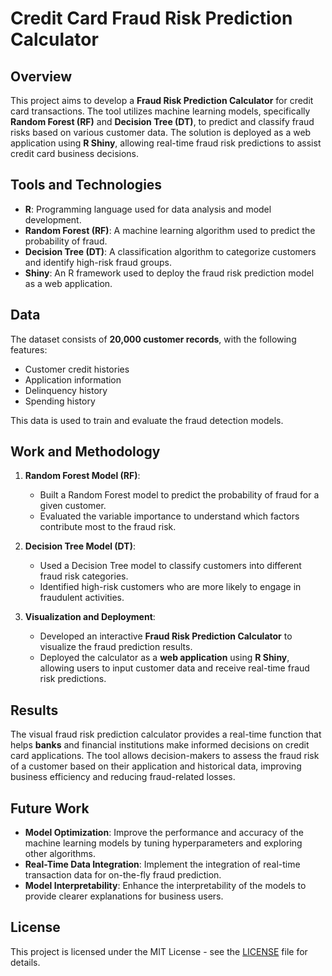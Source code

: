 # Credit Card Fraud Risk Prediction Calculator

## Overview

This project aims to develop a **Fraud Risk Prediction Calculator** for credit card transactions. The tool utilizes machine learning models, specifically **Random Forest (RF)** and **Decision Tree (DT)**, to predict and classify fraud risks based on various customer data. The solution is deployed as a web application using **R Shiny**, allowing real-time fraud risk predictions to assist credit card business decisions.

## Tools and Technologies

- **R**: Programming language used for data analysis and model development.
- **Random Forest (RF)**: A machine learning algorithm used to predict the probability of fraud.
- **Decision Tree (DT)**: A classification algorithm to categorize customers and identify high-risk fraud groups.
- **Shiny**: An R framework used to deploy the fraud risk prediction model as a web application.
  
## Data

The dataset consists of **20,000 customer records**, with the following features:

- Customer credit histories
- Application information
- Delinquency history
- Spending history

This data is used to train and evaluate the fraud detection models.

## Work and Methodology

1. **Random Forest Model (RF)**:
   - Built a Random Forest model to predict the probability of fraud for a given customer.
   - Evaluated the variable importance to understand which factors contribute most to the fraud risk.

2. **Decision Tree Model (DT)**:
   - Used a Decision Tree model to classify customers into different fraud risk categories.
   - Identified high-risk customers who are more likely to engage in fraudulent activities.

3. **Visualization and Deployment**:
   - Developed an interactive **Fraud Risk Prediction Calculator** to visualize the fraud prediction results.
   - Deployed the calculator as a **web application** using **R Shiny**, allowing users to input customer data and receive real-time fraud risk predictions.

## Results

The visual fraud risk prediction calculator provides a real-time function that helps **banks** and financial institutions make informed decisions on credit card applications. The tool allows decision-makers to assess the fraud risk of a customer based on their application and historical data, improving business efficiency and reducing fraud-related losses.

## Future Work

- **Model Optimization**: Improve the performance and accuracy of the machine learning models by tuning hyperparameters and exploring other algorithms.
- **Real-Time Data Integration**: Implement the integration of real-time transaction data for on-the-fly fraud prediction.
- **Model Interpretability**: Enhance the interpretability of the models to provide clearer explanations for business users.

## License

This project is licensed under the MIT License - see the [LICENSE](LICENSE) file for details.


